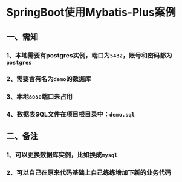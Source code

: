 # SpringBoot使用Mybatis-Plus案例
## 一、需知
### 1、本地需要有postgres实例，端口为``5432``，账号和密码都为``postgres``
### 2、需要含有名为``demo``的数据库
### 3、本地``8080``端口未占用
### 4、数据表SQL文件在项目根目录中：``demo.sql``
## 二、备注
### 1、可以更换数据库实例，比如换成``mysql``
### 2、可以自己在原来代码基础上自己练练增加下新的业务代码